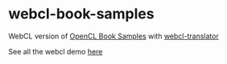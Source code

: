 webcl-book-samples
==================

WebCL version of [OpenCL Book Samples](https://code.google.com/p/opencl-book-samples) with [webcl-translator](https://github.com/wolfviking0/webcl-translator)

See all the webcl demo [here](http://wolfviking0.github.io/webcl-translator/)